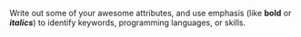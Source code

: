 Write out some of your awesome attributes, and use emphasis (like **bold** or ***italics***) to identify keywords, programming languages, or skills. 
